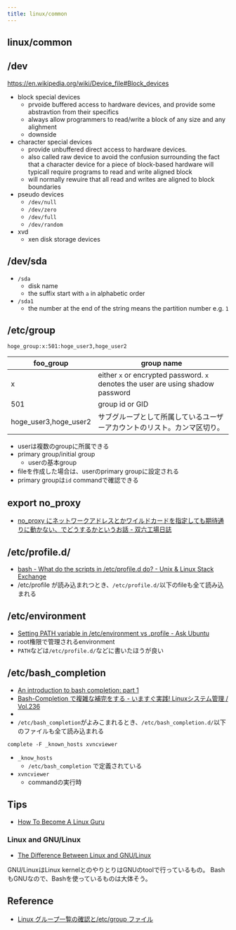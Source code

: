 ```yaml
---
title: linux/common
---
```


## linux/common

## /dev
https://en.wikipedia.org/wiki/Device_file#Block_devices

* block special devices
    * prvoide buffered access to hardware devices, and provide some abstravtion from their specifics
    * always allow programmers to read/write a block of any size and any alighment
    * downside
* character special devices
    * provide unbuffered direct access to hardware devices.
    * also called raw device to avoid the confusion surrounding the fact that a character device for a piece of block-based hardware will typicall require programs to read and write aligned block
    * will normally rewuire that all read and writes are aligned to block boundaries
* pseudo devices
    * `/dev/null`
    * `/dev/zero`
    * `/dev/full`
    * `/dev/random`
* xvd
    * xen disk storage devices

## /dev/sda
* `/sda`
    * disk name
    * the suffix start with `a` in alphabetic order
* `/sda1`
    * the number at the end of the string means the partition number e.g. `1`

## /etc/group

```
hoge_group:x:501:hoge_user3,hoge_user2
```

| foo_group             | group name                                                                                             |
|-----------------------|--------------------------------------------------------------------------------------------------------|
| x                     | either `x` or encrypted password. `x` denotes the user are using shadow password  |
| 501                   | group id or GID                                                                                      |
| hoge_user3,hoge_user2 | サブグループとして所属しているユーザーアカウントのリスト。カンマ区切り。                               |

* userは複数のgroupに所属できる
* primary group/initial group
    * userの基本group
* fileを作成した場合は、userのprimary groupに設定される
* primary groupは`id` commandで確認できる


## export no_proxy
* [no_proxy にネットワークアドレスとかワイルドカードを指定しても期待通りに動かない、でどうするかというお話 - 双六工場日誌](http://sechiro.hatenablog.com/entry/2013/08/06/no_proxy_%E3%81%AB%E3%83%8D%E3%83%83%E3%83%88%E3%83%AF%E3%83%BC%E3%82%AF%E3%82%A2%E3%83%89%E3%83%AC%E3%82%B9%E3%81%A8%E3%81%8B%E3%83%AF%E3%82%A4%E3%83%AB%E3%83%89%E3%82%AB%E3%83%BC%E3%83%89%E3%82%92)


## /etc/profile.d/
* [bash - What do the scripts in /etc/profile.d do? - Unix & Linux Stack Exchange](https://unix.stackexchange.com/questions/64258/what-do-the-scripts-in-etc-profile-d-do)
* /etc/profile が読み込まれつとき、`/etc/profile.d/`以下のfileも全て読み込まれる


## /etc/environment
* [Setting PATH variable in /etc/environment vs .profile - Ask Ubuntu](https://askubuntu.com/questions/866161/setting-path-variable-in-etc-environment-vs-profile)
* root権限で管理されるenvironment
* `PATH`などは`/etc/profile.d/`などに書いたほうが良い

## /etc/bash_completion
* [An introduction to bash completion: part 1](https://debian-administration.org/article/316/An_introduction_to_bash_completion_part_1)
* [Bash-Completion で複雑な補完をする - いますぐ実践! Linuxシステム管理 / Vol.236](http://www.usupi.org/sysad/236.html)
*
* `/etc/bash_completion`がよみこまれるとき、`/etc/bash_completion.d/`以下のファイルも全て読み込まれる


```
complete -F _known_hosts xvncviewer
```

* `_know_hosts`
    * `/etc/bash_completion` で定義されている
* `xvncviewer`
    * commandの実行時

## Tips
* [How To Become A Linux Guru](https://www.lifewire.com/learn-linux-4107524)

### Linux and GNU/Linux
* [The Difference Between Linux and GNU/Linux](https://www.lifewire.com/what-is-linux-2201940)

GNU/LinuxはLinux kernelとのやりとりはGNUのtoolで行っているもの。
BashもGNUなので、Bashを使っているものは大体そう。

## Reference
* [Linux グループ一覧の確認と/etc/group ファイル](http://kazmax.zpp.jp/linux_beginner/etc_group.html)

